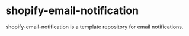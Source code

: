 # shopify-email-notification
shopify-email-notification is a template repository for email notifications.
